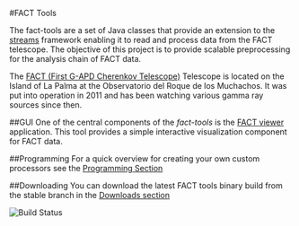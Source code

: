 #FACT Tools

The fact-tools are a set of Java classes that provide an extension
to the <a href="http://www.jwall.org/streams">streams</a> framework
enabling it to read and process data from the FACT telescope. The
objective of this project is to provide scalable preprocessing for the
analysis chain of FACT data.

The [FACT (First G-APD Cherenkov Telescope)](https://www.fact-project.org/) Telescope is located on the
Island of La Palma at the Observatorio del Roque de los Muchachos. It was put into operation in 2011 
and has been watching various gamma ray sources since then.  

##GUI
One of the central components of the *fact-tools* is the [FACT viewer](viewer.html) application. This tool provides a simple
interactive visualization component for FACT data.

##Programming
For a quick overview for creating your own custom processors see the [Programming Section](programming_examples/programming_example.html)


##Downloading
You can download the latest FACT tools binary build from the stable branch in the [Downloads section](download.html)

![Build Status](https://drone.io/bitbucket.org/cbockermann/fact-tools/status.png)


